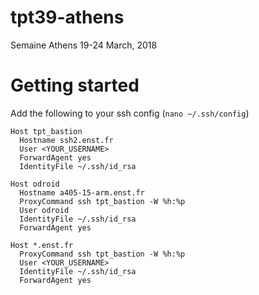 # tpt39-athens
Semaine Athens 19-24 March, 2018

# Getting started
Add the following to your ssh config (`nano ~/.ssh/config`)

```
Host tpt_bastion
  Hostname ssh2.enst.fr
  User <YOUR_USERNAME>
  ForwardAgent yes
  IdentityFile ~/.ssh/id_rsa

Host odroid
  Hostname a405-15-arm.enst.fr
  ProxyCommand ssh tpt_bastion -W %h:%p
  User odroid
  IdentityFile ~/.ssh/id_rsa
  ForwardAgent yes

Host *.enst.fr
  ProxyCommand ssh tpt_bastion -W %h:%p
  User <YOUR_USERNAME>
  IdentityFile ~/.ssh/id_rsa
  ForwardAgent yes
```
